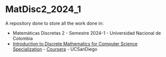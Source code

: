 # MatDisc2_2024_1

A repository done to store all the work done in:

* Matemáticas Discretas 2 - Semestre 2024-1 - Universidad Nacional de Colombia
* [Introduction to Discrete Mathematics for Computer Science Specialization](https://www.coursera.org/specializations/discrete-mathematics) - [Coursera](https://www.coursera.org/) - UCSanDiego
